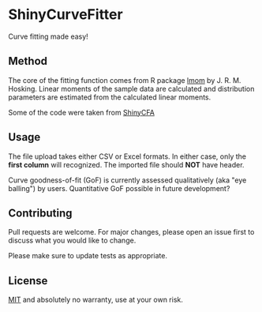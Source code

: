 # ShinyCurveFitter
Curve fitting made easy!

## Method
The core of the fitting function comes from R package [lmom](https://cran.r-project.org/web/packages/lmom/index.html) by J. R. M. Hosking. Linear moments of the sample data are calculated and distribution parameters are estimated from the calculated linear moments.

Some of the code were taken from [ShinyCFA](https://github.com/nickyrong/ShinyCFA)

## Usage
The file upload takes either CSV or Excel formats. In either case, only the **first column** will recognized. The imported file should **NOT** have header.

Curve goodness-of-fit (GoF) is currently assessed qualitatively (aka "eye balling") by users. Quantitative GoF possible in future development?

## Contributing
Pull requests are welcome. For major changes, please open an issue first to discuss what you would like to change.

Please make sure to update tests as appropriate.

## License
[MIT](https://choosealicense.com/licenses/mit/) and absolutely no warranty, use at your own risk.


